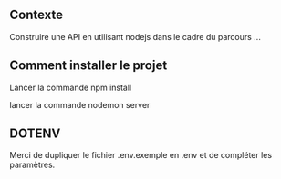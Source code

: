 ## Contexte

Construire une API en utilisant nodejs dans le cadre du parcours ...

## Comment installer le projet

Lancer la commande npm install

lancer la commande nodemon server


## DOTENV

Merci de dupliquer le fichier .env.exemple en .env et de compléter les paramètres. 